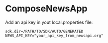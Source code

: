 # ComposeNewsApp

Add an api key in yout local.properties file:
```properties
sdk.dir=/PATH/TO/SDK/AUTO/GENERATED
NEWS_API_KEY="your_api_key_from_newsapi.org"
```